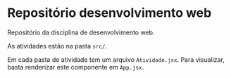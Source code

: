 # Repositório desenvolvimento web

Repositório da disciplina de desenvolvimento web.

As atividades estão na pasta `src/`.

Em cada pasta de atividade tem um arquivo `Atividade.jsx`. Para visualizar, basta renderizar este componente em `App.jsx`.
